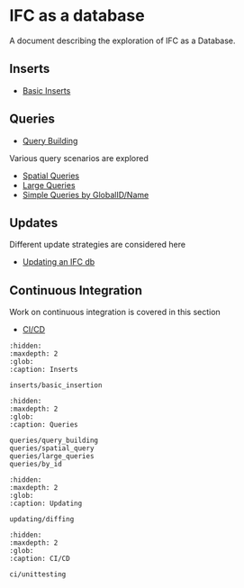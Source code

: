 # IFC as a database 

A document describing the exploration of IFC as a Database.

## Inserts

* [Basic Inserts](inserts/basic_insert.md)

## Queries

* [Query Building](queries/query_building.md)

Various query scenarios are explored

* [Spatial Queries](queries/spatial_query.md)
* [Large Queries](queries/large_queries.md)
* [Simple Queries by GlobalID/Name](queries/by_id.md)

## Updates

Different update strategies are considered here

* [Updating an IFC db](updating/diffing.md)

## Continuous Integration

Work on continuous integration is covered in this section

* [CI/CD](ci/unittesting.md)

```{toctree}
:hidden:
:maxdepth: 2
:glob:
:caption: Inserts

inserts/basic_insertion
```

```{toctree}
:hidden:
:maxdepth: 2
:glob:
:caption: Queries

queries/query_building
queries/spatial_query
queries/large_queries
queries/by_id
```

```{toctree}
:hidden:
:maxdepth: 2
:glob:
:caption: Updating

updating/diffing
```


```{toctree}
:hidden:
:maxdepth: 2
:glob:
:caption: CI/CD

ci/unittesting
```